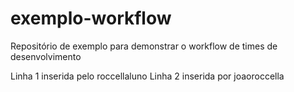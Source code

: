 # exemplo-workflow
Repositório de exemplo para demonstrar o workflow de times de desenvolvimento

Linha 1 inserida pelo roccellaluno
Linha 2 inserida por joaoroccella

